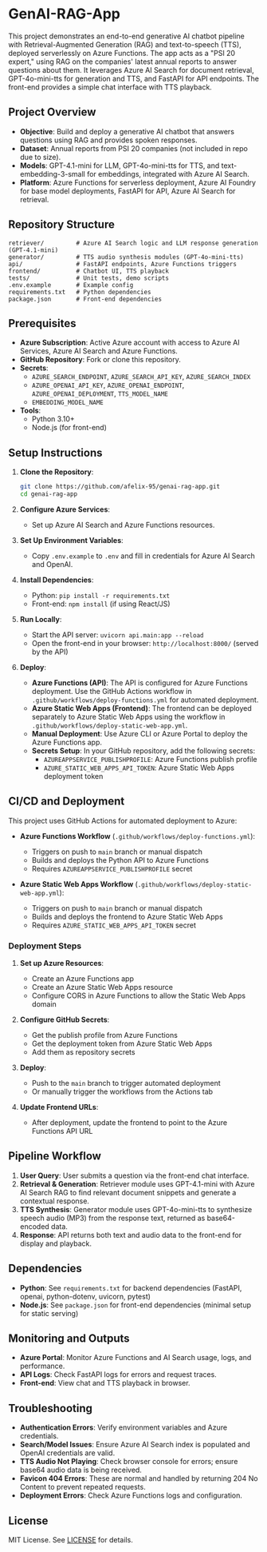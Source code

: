 
# GenAI-RAG-App

This project demonstrates an end-to-end generative AI chatbot pipeline with Retrieval-Augmented Generation (RAG) and text-to-speech (TTS), deployed serverlessly on Azure Functions. The app acts as a "PSI 20 expert," using RAG on the companies' latest annual reports to answer questions about them. It leverages Azure AI Search for document retrieval, GPT-4o-mini-tts for generation and TTS, and FastAPI for API endpoints. The front-end provides a simple chat interface with TTS playback.

## Project Overview

- **Objective**: Build and deploy a generative AI chatbot that answers questions using RAG and provides spoken responses.
- **Dataset**: Annual reports from PSI 20 companies (not included in repo due to size).
- **Models**: GPT-4.1-mini for LLM, GPT-4o-mini-tts for TTS, and text-embedding-3-small for embeddings, integrated with Azure AI Search.
- **Platform**: Azure Functions for serverless deployment, Azure AI Foundry for base model deployments, FastAPI for API, Azure AI Search for retrieval.

## Repository Structure
```
retriever/         # Azure AI Search logic and LLM response generation (GPT-4.1-mini)
generator/         # TTS audio synthesis modules (GPT-4o-mini-tts)
api/               # FastAPI endpoints, Azure Functions triggers
frontend/          # Chatbot UI, TTS playback
tests/             # Unit tests, demo scripts
.env.example       # Example config
requirements.txt   # Python dependencies
package.json       # Front-end dependencies
```

## Prerequisites

- **Azure Subscription**: Active Azure account with access to Azure AI Services, Azure AI Search and Azure Functions.
- **GitHub Repository**: Fork or clone this repository.
- **Secrets**:
  - `AZURE_SEARCH_ENDPOINT`, `AZURE_SEARCH_API_KEY`, `AZURE_SEARCH_INDEX`
  - `AZURE_OPENAI_API_KEY`, `AZURE_OPENAI_ENDPOINT`, `AZURE_OPENAI_DEPLOYMENT`, `TTS_MODEL_NAME`
  - `EMBEDDING_MODEL_NAME`
- **Tools**:
  - Python 3.10+
  - Node.js (for front-end)

## Setup Instructions

1. **Clone the Repository**:
	```bash
	git clone https://github.com/afelix-95/genai-rag-app.git
	cd genai-rag-app
	```

2. **Configure Azure Services**:
	- Set up Azure AI Search and Azure Functions resources.

3. **Set Up Environment Variables**:
	- Copy `.env.example` to `.env` and fill in credentials for Azure AI Search and OpenAI.

4. **Install Dependencies**:
	- Python: `pip install -r requirements.txt`
	- Front-end: `npm install` (if using React/JS)

5. **Run Locally**:
	- Start the API server: `uvicorn api.main:app --reload`
	- Open the front-end in your browser: `http://localhost:8000/` (served by the API)

6. **Deploy**:
	- **Azure Functions (API)**: The API is configured for Azure Functions deployment. Use the GitHub Actions workflow in `.github/workflows/deploy-functions.yml` for automated deployment.
	- **Azure Static Web Apps (Frontend)**: The frontend can be deployed separately to Azure Static Web Apps using the workflow in `.github/workflows/deploy-static-web-app.yml`.
	- **Manual Deployment**: Use Azure CLI or Azure Portal to deploy the Azure Functions app.
	- **Secrets Setup**: In your GitHub repository, add the following secrets:
		- `AZUREAPPSERVICE_PUBLISHPROFILE`: Azure Functions publish profile
		- `AZURE_STATIC_WEB_APPS_API_TOKEN`: Azure Static Web Apps deployment token

## CI/CD and Deployment

This project uses GitHub Actions for automated deployment to Azure:

- **Azure Functions Workflow** (`.github/workflows/deploy-functions.yml`):
  - Triggers on push to `main` branch or manual dispatch
  - Builds and deploys the Python API to Azure Functions
  - Requires `AZUREAPPSERVICE_PUBLISHPROFILE` secret

- **Azure Static Web Apps Workflow** (`.github/workflows/deploy-static-web-app.yml`):
  - Triggers on push to `main` branch or manual dispatch
  - Builds and deploys the frontend to Azure Static Web Apps
  - Requires `AZURE_STATIC_WEB_APPS_API_TOKEN` secret

### Deployment Steps

1. **Set up Azure Resources**:
   - Create an Azure Functions app
   - Create an Azure Static Web Apps resource
   - Configure CORS in Azure Functions to allow the Static Web Apps domain

2. **Configure GitHub Secrets**:
   - Get the publish profile from Azure Functions
   - Get the deployment token from Azure Static Web Apps
   - Add them as repository secrets

3. **Deploy**:
   - Push to the `main` branch to trigger automated deployment
   - Or manually trigger the workflows from the Actions tab

4. **Update Frontend URLs**:
   - After deployment, update the frontend to point to the Azure Functions API URL

## Pipeline Workflow

1. **User Query**: User submits a question via the front-end chat interface.
2. **Retrieval & Generation**: Retriever module uses GPT-4.1-mini with Azure AI Search RAG to find relevant document snippets and generate a contextual response.
3. **TTS Synthesis**: Generator module uses GPT-4o-mini-tts to synthesize speech audio (MP3) from the response text, returned as base64-encoded data.
4. **Response**: API returns both text and audio data to the front-end for display and playback.

## Dependencies

- **Python**: See `requirements.txt` for backend dependencies (FastAPI, openai, python-dotenv, uvicorn, pytest)
- **Node.js**: See `package.json` for front-end dependencies (minimal setup for static serving)

## Monitoring and Outputs

- **Azure Portal**: Monitor Azure Functions and AI Search usage, logs, and performance.
- **API Logs**: Check FastAPI logs for errors and request traces.
- **Front-end**: View chat and TTS playback in browser.

## Troubleshooting

- **Authentication Errors**: Verify environment variables and Azure credentials.
- **Search/Model Issues**: Ensure Azure AI Search index is populated and OpenAI credentials are valid.
- **TTS Audio Not Playing**: Check browser console for errors; ensure base64 audio data is being received.
- **Favicon 404 Errors**: These are normal and handled by returning 204 No Content to prevent repeated requests.
- **Deployment Errors**: Check Azure Functions logs and configuration.

## License

MIT License. See [LICENSE](LICENSE) for details.